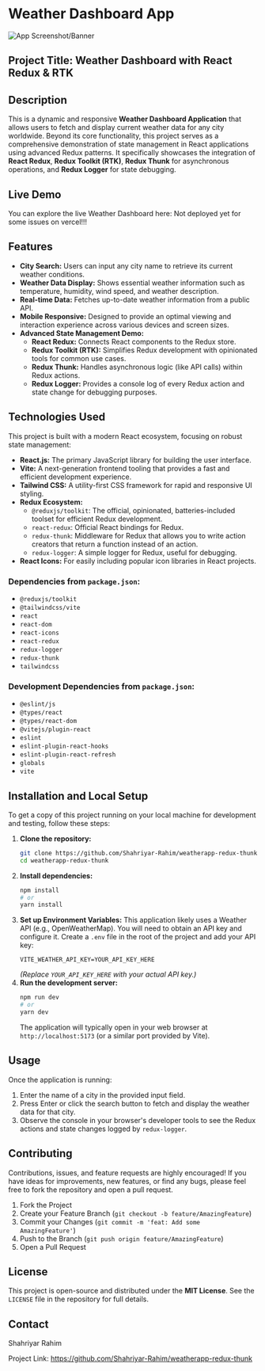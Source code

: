 # Weather Dashboard App

![App Screenshot/Banner](dash-banner.png)
## Project Title: Weather Dashboard with React Redux & RTK

## Description

This is a dynamic and responsive **Weather Dashboard Application** that allows users to fetch and display current weather data for any city worldwide. Beyond its core functionality, this project serves as a comprehensive demonstration of state management in React applications using advanced Redux patterns. It specifically showcases the integration of **React Redux**, **Redux Toolkit (RTK)**, **Redux Thunk** for asynchronous operations, and **Redux Logger** for state debugging.

## Live Demo

You can explore the live Weather Dashboard here: Not deployed yet for some issues on vercel!!!

## Features

* **City Search:** Users can input any city name to retrieve its current weather conditions.
* **Weather Data Display:** Shows essential weather information such as temperature, humidity, wind speed, and weather description.
* **Real-time Data:** Fetches up-to-date weather information from a public API.
* **Mobile Responsive:** Designed to provide an optimal viewing and interaction experience across various devices and screen sizes.
* **Advanced State Management Demo:**
    * **React Redux:** Connects React components to the Redux store.
    * **Redux Toolkit (RTK):** Simplifies Redux development with opinionated tools for common use cases.
    * **Redux Thunk:** Handles asynchronous logic (like API calls) within Redux actions.
    * **Redux Logger:** Provides a console log of every Redux action and state change for debugging purposes.

## Technologies Used

This project is built with a modern React ecosystem, focusing on robust state management:

* **React.js:** The primary JavaScript library for building the user interface.
* **Vite:** A next-generation frontend tooling that provides a fast and efficient development experience.
* **Tailwind CSS:** A utility-first CSS framework for rapid and responsive UI styling.
* **Redux Ecosystem:**
    * `@reduxjs/toolkit`: The official, opinionated, batteries-included toolset for efficient Redux development.
    * `react-redux`: Official React bindings for Redux.
    * `redux-thunk`: Middleware for Redux that allows you to write action creators that return a function instead of an action.
    * `redux-logger`: A simple logger for Redux, useful for debugging.
* **React Icons:** For easily including popular icon libraries in React projects.

### Dependencies from `package.json`:

* `@reduxjs/toolkit`
* `@tailwindcss/vite`
* `react`
* `react-dom`
* `react-icons`
* `react-redux`
* `redux-logger`
* `redux-thunk`
* `tailwindcss`

### Development Dependencies from `package.json`:

* `@eslint/js`
* `@types/react`
* `@types/react-dom`
* `@vitejs/plugin-react`
* `eslint`
* `eslint-plugin-react-hooks`
* `eslint-plugin-react-refresh`
* `globals`
* `vite`

## Installation and Local Setup

To get a copy of this project running on your local machine for development and testing, follow these steps:

1.  **Clone the repository:**
    ```bash
    git clone https://github.com/Shahriyar-Rahim/weatherapp-redux-thunk.git
    cd weatherapp-redux-thunk
    ```
2.  **Install dependencies:**
    ```bash
    npm install
    # or
    yarn install
    ```
3.  **Set up Environment Variables:**
    This application likely uses a Weather API (e.g., OpenWeatherMap). You will need to obtain an API key and configure it.
    Create a `.env` file in the root of the project and add your API key:
    ```
    VITE_WEATHER_API_KEY=YOUR_API_KEY_HERE
    ```
    *(Replace `YOUR_API_KEY_HERE` with your actual API key.)*
4.  **Run the development server:**
    ```bash
    npm run dev
    # or
    yarn dev
    ```
    The application will typically open in your web browser at `http://localhost:5173` (or a similar port provided by Vite).

## Usage

Once the application is running:

1.  Enter the name of a city in the provided input field.
2.  Press Enter or click the search button to fetch and display the weather data for that city.
3.  Observe the console in your browser's developer tools to see the Redux actions and state changes logged by `redux-logger`.

## Contributing

Contributions, issues, and feature requests are highly encouraged! If you have ideas for improvements, new features, or find any bugs, please feel free to fork the repository and open a pull request.

1.  Fork the Project
2.  Create your Feature Branch (`git checkout -b feature/AmazingFeature`)
3.  Commit your Changes (`git commit -m 'feat: Add some AmazingFeature'`)
4.  Push to the Branch (`git push origin feature/AmazingFeature`)
5.  Open a Pull Request

## License

This project is open-source and distributed under the **MIT License**. See the `LICENSE` file in the repository for full details.

## Contact

Shahriyar Rahim

Project Link: https://github.com/Shahriyar-Rahim/weatherapp-redux-thunk